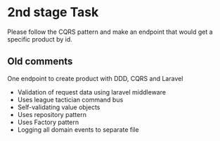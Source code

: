 # 2nd stage Task

Please follow the CQRS pattern and make an endpoint that would get a specific product by id.


## Old comments

One endpoint to create product with DDD, CQRS and Laravel

- Validation of request data using laravel middleware
- Uses league tactician command bus
- Self-validating value objects
- Uses repository pattern
- Uses Factory pattern
- Logging all domain events to separate file
